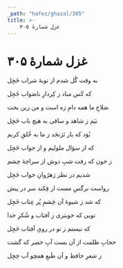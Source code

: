 ```yaml
---
_path: "hafez/ghazal/305"
title: >-
    غزل شمارهٔ ۳۰۵
---
```

# غزل شمارهٔ ۳۰۵

<div class="b" id="bn1"><div class="m1"><p>به وقت گُل شدم از توبهٔ شراب خَجِل</p></div>
<div class="m2"><p>که کَس مباد ز کِردارِ ناصَواب خَجِل</p></div></div>
<div class="b" id="bn2"><div class="m1"><p>صَلاحِ ما همه دامِ رَه است و من زین بحث</p></div>
<div class="m2"><p>نیَم ز شاهد و ساقی به هیچ باب خَجِل</p></div></div>
<div class="b" id="bn3"><div class="m1"><p>بُوَد که یار نَرَنجَد ز ما به خُلقِ کریم</p></div>
<div class="m2"><p>که از سؤال ملولیم و از جواب خَجِل</p></div></div>
<div class="b" id="bn4"><div class="m1"><p>ز خون که رفت شبِ دوش از سراچهٔ چشم</p></div>
<div class="m2"><p>شدیم در نظر رَهرُوانِ خواب خَجِل</p></div></div>
<div class="b" id="bn5"><div class="m1"><p>رواست نرگسِ مست ار فِکند سر در پیش</p></div>
<div class="m2"><p>که شد ز شیوهٔ آن چَشمِ پُر عِتاب خَجِل</p></div></div>
<div class="b" id="bn6"><div class="m1"><p>تویی که خوبتری ز آفتاب و شُکرِ خدا</p></div>
<div class="m2"><p>که نیستم ز تو در رویِ آفتاب خَجِل</p></div></div>
<div class="b" id="bn7"><div class="m1"><p>حجابِ ظلمت از آن بست آبِ خضر که گشت</p></div>
<div class="m2"><p>ز شعرِ حافظ و آن طَبعِ همچو آب خِجِل</p></div></div>
